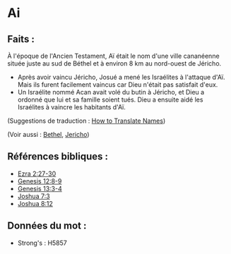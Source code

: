 # Ai

## Faits :

À l'époque de l'Ancien Testament, Aï était le nom d'une ville cananéenne située juste au sud de Béthel et à environ 8 km au nord-ouest de Jéricho.

* Après avoir vaincu Jéricho, Josué a mené les Israélites à l'attaque d'Aï. Mais ils furent facilement vaincus car Dieu n'était pas satisfait d'eux.
* Un Israélite nommé Acan avait volé du butin à Jéricho, et Dieu a ordonné que lui et sa famille soient tués. Dieu a ensuite aidé les Israélites à vaincre les habitants d'Aï.

(Suggestions de traduction : [How to Translate Names](rc://en/ta/man/translate/translate-names))

(Voir aussi : [Bethel](../names/bethel.md), [Jericho](../names/jericho.md))

## Références bibliques :

* [Ezra 2:27-30](rc://en/tn/help/ezr/02/27)
* [Genesis 12:8-9](rc://en/tn/help/gen/12/08)
* [Genesis 13:3-4](rc://en/tn/help/gen/13/03)
* [Joshua 7:3](rc://en/tn/help/jos/07/03)
* [Joshua 8:12](rc://en/tn/help/jos/08/12)

## Données du mot :

* Strong's : H5857
